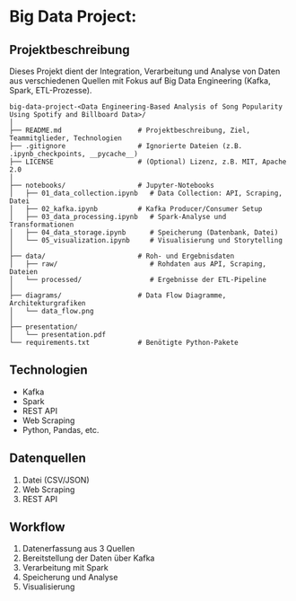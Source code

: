# Big Data Project:

## Projektbeschreibung
Dieses Projekt dient der Integration, Verarbeitung und Analyse von Daten aus verschiedenen Quellen mit Fokus auf Big Data Engineering (Kafka, Spark, ETL-Prozesse).

```
big-data-project-<Data Engineering-Based Analysis of Song Popularity Using Spotify and Billboard Data>/
│
├── README.md                   # Projektbeschreibung, Ziel, Teammitglieder, Technologien
├── .gitignore                  # Ignorierte Dateien (z.B. .ipynb_checkpoints, __pycache__)
├── LICENSE                     # (Optional) Lizenz, z.B. MIT, Apache 2.0
│
├── notebooks/                  # Jupyter-Notebooks
│   ├── 01_data_collection.ipynb   # Data Collection: API, Scraping, Datei
│   ├── 02_kafka.ipynb          # Kafka Producer/Consumer Setup
│   ├── 03_data_processing.ipynb   # Spark-Analyse und Transformationen
│   ├── 04_data_storage.ipynb      # Speicherung (Datenbank, Datei)
│   └── 05_visualization.ipynb     # Visualisierung und Storytelling
│
├── data/                       # Roh- und Ergebnisdaten
│   ├── raw/                       # Rohdaten aus API, Scraping, Dateien
│   └── processed/                 # Ergebnisse der ETL-Pipeline
│
├── diagrams/                   # Data Flow Diagramme, Architekturgrafiken
│   └── data_flow.png
│
├── presentation/
│   └── presentation.pdf   
└── requirements.txt            # Benötigte Python-Pakete

```

## Technologien
- Kafka
- Spark
- REST API
- Web Scraping
- Python, Pandas, etc.

## Datenquellen
1. Datei (CSV/JSON)
2. Web Scraping
3. REST API

## Workflow
1. Datenerfassung aus 3 Quellen
2. Bereitstellung der Daten über Kafka
3. Verarbeitung mit Spark
4. Speicherung und Analyse
5. Visualisierung
